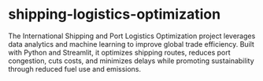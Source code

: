 # shipping-logistics-optimization
The International Shipping and Port Logistics Optimization project leverages data analytics and machine learning to improve global trade efficiency. Built with Python and Streamlit, it optimizes shipping routes, reduces port congestion, cuts costs, and minimizes delays while promoting sustainability through reduced fuel use and emissions.

